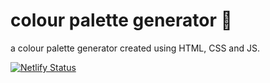# colour palette generator 🎨
a colour palette generator created using HTML, CSS and JS.

[![Netlify Status](https://api.netlify.com/api/v1/badges/e27c43bb-c952-4925-806b-786b16f777f1/deploy-status)](https://app.netlify.com/sites/colour-palette-generator/deploys)
